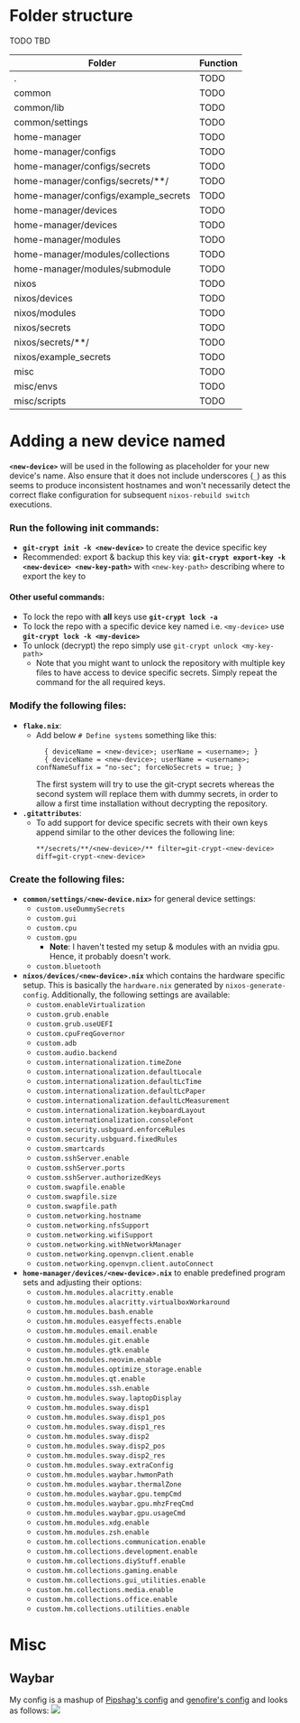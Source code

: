 # Folder structure
TODO TBD

| Folder | Function |
--- | ---
| . | TODO |
| common | TODO |
| common/lib | TODO |
| common/settings | TODO |
| home-manager | TODO |
| home-manager/configs | TODO |
| home-manager/configs/secrets | TODO |
| home-manager/configs/secrets/**/<device-name> | TODO |
| home-manager/configs/example_secrets | TODO |
| home-manager/devices | TODO |
| home-manager/devices | TODO |
| home-manager/modules | TODO |
| home-manager/modules/collections | TODO |
| home-manager/modules/submodule | TODO |
| nixos | TODO |
| nixos/devices | TODO |
| nixos/modules | TODO |
| nixos/secrets | TODO |
| nixos/secrets/**/<device-name> | TODO |
| nixos/example_secrets | TODO |
| misc | TODO |
| misc/envs | TODO |
| misc/scripts | TODO |

# Adding a new device named <new-device>
**`<new-device>`** will be used in the following as placeholder for your new device's name.
Also ensure that it does not include underscores (`_`) as this seems to produce inconsistent hostnames and won't necessarily detect the correct flake configuration for subsequent `nixos-rebuild switch` executions.
### Run the following init commands:
- **`git-crypt init -k <new-device>`** to create the device specific key
- Recommended: export & backup this key via: **`git-crypt export-key -k <new-device> <new-key-path>`** with `<new-key-path>` describing where to export the key to
#### Other useful commands:
- To lock the repo with **all** keys use **`git-crypt lock -a`**
- To lock the repo with a specific device key named i.e. `<my-device>` use **`git-crypt lock -k <my-device>`**
- To unlock (decrypt) the repo simply use `git-crypt unlock <my-key-path>`
    * Note that you might want to unlock the repository with multiple key files to have access to device specific secrets. Simply repeat the command for the all required keys.
### Modify the following files:
- **`flake.nix`**:
    * Add below `# Define systems` something like this:
      ```
        { deviceName = <new-device>; userName = <username>; }
        { deviceName = <new-device>; userName = <username>; confNameSuffix = "no-sec"; forceNoSecrets = true; }
      ```
      The first system will try to use the git-crypt secrets whereas the second system will replace them with dummy secrets, in order to allow a first time installation without decrypting the repository.
- **`.gitattributes`**:
    * To add support for device specific secrets with their own keys append similar to the other devices the following line:
      ```
      **/secrets/**/<new-device>/** filter=git-crypt-<new-device> diff=git-crypt-<new-device>
      ```
### Create the following files:
- **`common/settings/<new-device.nix>`** for general device settings:
    * `custom.useDummySecrets`
    * `custom.gui`
    * `custom.cpu`
    * `custom.gpu`
        - **Note**: I haven't tested my setup & modules with an nvidia gpu. Hence, it probably doesn't work.
    * `custom.bluetooth`
- **`nixos/devices/<new-device>.nix`** which contains the hardware specific setup. This is basically the `hardware.nix` generated by `nixos-generate-config`. Additionally, the following settings are available:
    * `custom.enableVirtualization`
    * `custom.grub.enable`
    * `custom.grub.useUEFI`
    * `custom.cpuFreqGovernor`
    * `custom.adb`
    * `custom.audio.backend`
    * `custom.internationalization.timeZone`
    * `custom.internationalization.defaultLocale`
    * `custom.internationalization.defaultLcTime`
    * `custom.internationalization.defaultLcPaper`
    * `custom.internationalization.defaultLcMeasurement`
    * `custom.internationalization.keyboardLayout`
    * `custom.internationalization.consoleFont`
    * `custom.security.usbguard.enforceRules`
    * `custom.security.usbguard.fixedRules`
    * `custom.smartcards`
    * `custom.sshServer.enable`
    * `custom.sshServer.ports`
    * `custom.sshServer.authorizedKeys`
    * `custom.swapfile.enable`
    * `custom.swapfile.size`
    * `custom.swapfile.path`
    * `custom.networking.hostname`
    * `custom.networking.nfsSupport`
    * `custom.networking.wifiSupport`
    * `custom.networking.withNetworkManager`
    * `custom.networking.openvpn.client.enable`
    * `custom.networking.openvpn.client.autoConnect`
- **`home-manager/devices/<new-device>.nix`** to enable predefined program sets and adjusting their options:
    * `custom.hm.modules.alacritty.enable`
    * `custom.hm.modules.alacritty.virtualboxWorkaround`
    * `custom.hm.modules.bash.enable`
    * `custom.hm.modules.easyeffects.enable`
    * `custom.hm.modules.email.enable`
    * `custom.hm.modules.git.enable`
    * `custom.hm.modules.gtk.enable`
    * `custom.hm.modules.neovim.enable`
    * `custom.hm.modules.optimize_storage.enable`
    * `custom.hm.modules.qt.enable`
    * `custom.hm.modules.ssh.enable`
    * `custom.hm.modules.sway.laptopDisplay`
    * `custom.hm.modules.sway.disp1`
    * `custom.hm.modules.sway.disp1_pos`
    * `custom.hm.modules.sway.disp1_res`
    * `custom.hm.modules.sway.disp2`
    * `custom.hm.modules.sway.disp2_pos`
    * `custom.hm.modules.sway.disp2_res`
    * `custom.hm.modules.sway.extraConfig`
    * `custom.hm.modules.waybar.hwmonPath`
    * `custom.hm.modules.waybar.thermalZone`
    * `custom.hm.modules.waybar.gpu.tempCmd`
    * `custom.hm.modules.waybar.gpu.mhzFreqCmd`
    * `custom.hm.modules.waybar.gpu.usageCmd`
    * `custom.hm.modules.xdg.enable`
    * `custom.hm.modules.zsh.enable`
    * `custom.hm.collections.communication.enable`
    * `custom.hm.collections.development.enable`
    * `custom.hm.collections.diyStuff.enable`
    * `custom.hm.collections.gaming.enable`
    * `custom.hm.collections.gui_utilities.enable`
    * `custom.hm.collections.media.enable`
    * `custom.hm.collections.office.enable`
    * `custom.hm.collections.utilities.enable`

# Misc

## Waybar
My config is a mashup of [Pipshag's config](https://github.com/Pipshag/dotfiles_nord) and [genofire's config](https://gist.github.com/genofire/07234e810fcd16f9077710d4303f9a9e) and looks as follows:
![](./doc/waybar.png)
